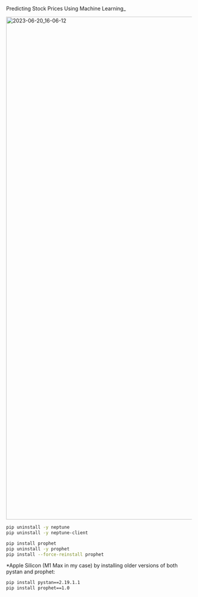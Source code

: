 Predicting Stock Prices Using Machine Learning_


<img width="1365" alt="2023-06-20_16-06-12" src="https://github.com/w25536/neptune-ai/assets/43588796/6ab26701-5d35-4681-9c37-00374aa40587">



```sh
pip uninstall -y neptune 
pip uninstall -y neptune-client

pip install prophet
pip uninstall -y prophet
pip install --force-reinstall prophet
```


*Apple Silicon (M1 Max in my case) by installing older versions of both pystan and prophet:

```sh
pip install pystan==2.19.1.1
pip install prophet==1.0
```
